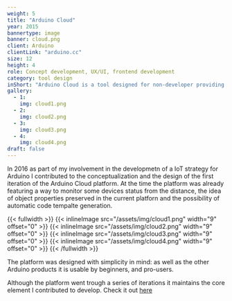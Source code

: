 ```yaml
---
weight: 5
title: "Arduino Cloud"
year: 2015
bannertype: image
banner: cloud.png
client: Arduino
clientLink: "arduino.cc"
size: 12
height: 4
role: Concept development, UX/UI, frontend development
category: tool design
inShort: "Arduino Cloud is a tool designed for non-developer providing an easy and yet secure and reliable way to connect Arduino Boards to the internet."
gallery:
  - 1:
    img: cloud1.png
  - 2:
    img: cloud2.png
  - 3:
    img: cloud3.png
  - 4:
    img: cloud4.png
draft: false
---
```


In 2016 as part of my involvement in the developmetn of a IoT strategy for Arduino I contributed to the conceptualization and the design of the first iteration of the Arduino Cloud platform.
At the time the platform was already featuring a way to monitor some devices status from the distance, the idea of object properties preserved in the current platforn and the possibility of automatic code tempalte generation.

{{< fullwidth >}}
	{{< inlineImage src="/assets/img/cloud1.png" width="9" offset="0" >}}
	{{< inlineImage src="/assets/img/cloud2.png" width="9" offset="0" >}}
	{{< inlineImage src="/assets/img/cloud3.png" width="9" offset="0" >}}
  {{< inlineImage src="/assets/img/cloud4.png" width="9" offset="0" >}}
{{< /fullwidth >}}

The platform was designed with simplicity in mind: as well as the other Arduino products it is usable by beginners, and pro-users.

Although the platform went trough a series of iterations it maintains the core element I contributed to develop. Check it out [here](https://create.arduino.cc/iot/)
